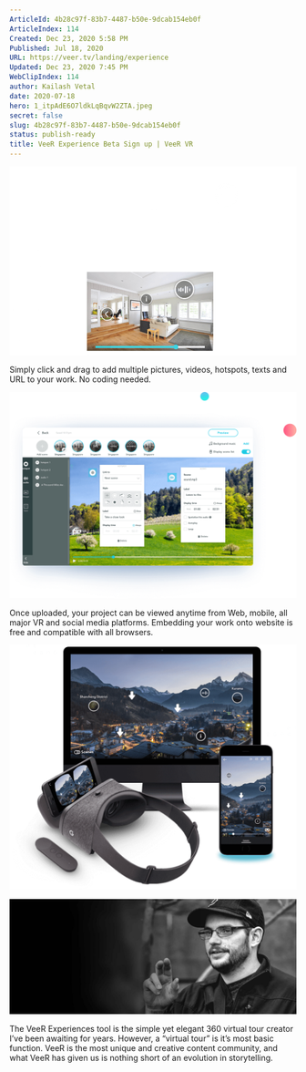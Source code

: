 ```yaml
---
ArticleId: 4b28c97f-83b7-4487-b50e-9dcab154eb0f
ArticleIndex: 114
Created: Dec 23, 2020 5:58 PM
Published: Jul 18, 2020
URL: https://veer.tv/landing/experience
Updated: Dec 23, 2020 7:45 PM
WebClipIndex: 114
author: Kailash Vetal
date: 2020-07-18
hero: 1_itpAdE6O7ldkLqBqvW2ZTA.jpeg
secret: false
slug: 4b28c97f-83b7-4487-b50e-9dcab154eb0f
status: publish-ready
title: VeeR Experience Beta Sign up | VeeR VR
---
```

![114%204b763719331440a7a84e63629652c77c/ie1_en.png](114%204b763719331440a7a84e63629652c77c/ie1_en.png)

Simply click and drag to add multiple pictures, videos, hotspots, texts and URL to your work. No coding needed.

![114%204b763719331440a7a84e63629652c77c/ie2.png](114%204b763719331440a7a84e63629652c77c/ie2.png)

Once uploaded, your project can be viewed anytime from Web, mobile, all major VR and social media platforms. Embedding your work onto website is free and compatible with all browsers.

![114%204b763719331440a7a84e63629652c77c/ie3.png](114%204b763719331440a7a84e63629652c77c/ie3.png)

![114%204b763719331440a7a84e63629652c77c/seth_bg_0cf491b0ff55a00377c3b27adcec4084.jpg](114%204b763719331440a7a84e63629652c77c/seth_bg_0cf491b0ff55a00377c3b27adcec4084.jpg)

The VeeR Experiences tool is the simple yet elegant 360 virtual tour creator I’ve been awaiting for years. However, a “virtual tour” is it’s most basic function. VeeR is the most unique and creative content community, and what VeeR has given us is nothing short of an evolution in storytelling.
